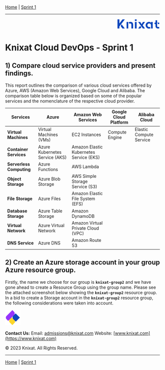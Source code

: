 [Home](../README.md) | [Sprint 1](README.md)

---

<p align="right">
    <img src="../.assets/logo-02.png" width="140x" />
</p>

# Knixat Cloud DevOps - Sprint 1

## 1) Compare cloud service providers and present findings.

This report outlines the comparison of various cloud services offered by Azure, AWS (Amazon Web Services), Google Cloud and Alibaba. The comparison table below is organized based on some of the popular services and the nomenclature of the respective cloud provider.


| Services              | Azure         | Amazon Web Services        | Google Cloud Platform   | Alibaba Cloud |
|-----------------------|-----------------------|--------------------------|-----------------------|-----------|
| **Virtual Machines** | Virtual Machines (VMs)|  EC2 Instances  | Compute Engine    | Elastic Compute Service |
| **Container Services** | Azure Kubernetes Service (AKS) | Amazon Elastic Kubernetes Service (EKS)   |   |   |
| **Serverless Computing** | Azure Functions  | AWS Lambda   |   |   |
| **Object Storage** | Azure Blob Storage  | AWS Simple Storage Service (S3)   |   |   |
| **File Storage** | Azure Files  |Amazon Elastic File System (EFS)   |   |   |
| **Database Storage** | Azure Table Storage  | Amazon DynamoDB   |   |   |
| **Virtual Network** | Azure Virtual Network  | Amazon Virtual Private Cloud (VPC)   |   |   |
| **DNS Service** | Azure DNS  | Amazon Route 53   |   |   |



## 2) Create an Azure storage account in your group Azure resource group.

Firstly, the name we choose for our group is **`knixat-group2`** and we have gone ahead to create a Resource Group using the group name. Please see the attached screenshot below showing the __`knixat-group2`__ resource group. In a bid to create a Storage account in the **`knixat-group2`** resource group, the following considerations were taken into account.



<p align="left">
    <img src="../.assets/logo-03.png" width="50x" />
</p>

**Contact Us:**
Email: [admissions@knixat.com](mailto:admissions@email.com)
Website: [www.knixat.com](https://www.knixat.com)

&copy; 2023 Knixat. All Rights Reserved.

---

[Home](../README.md) | [Sprint 1](README.md)
